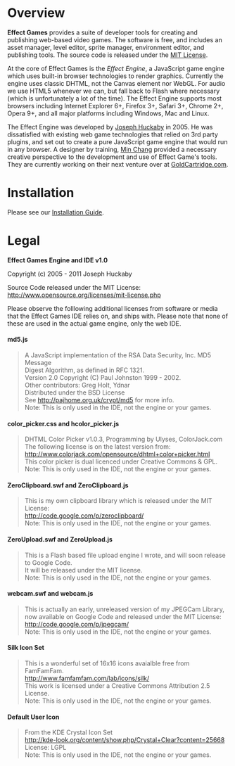 # Overview

**Effect Games** provides a suite of developer tools for creating and publishing web-based video games.  The software is free, and includes an asset manager, level editor, sprite manager, environment editor, and publishing tools.  The source code is released under the [MIT License](http://www.opensource.org/licenses/mit-license.php).

At the core of Effect Games is the *Effect Engine*, a JavaScript game engine which uses built-in browser technologies to render graphics.  Currently the engine uses classic DHTML, not the Canvas element nor WebGL.  For audio we use HTML5 whenever we can, but fall back to Flash where necessary (which is unfortunately a lot of the time).  The Effect Engine supports most browsers including Internet Explorer 6+, Firefox 3+, Safari 3+, Chrome 2+, Opera 9+, and all major platforms including Windows, Mac and Linux.

The Effect Engine was developed by [Joseph Huckaby](http://about.me/jhuckaby) in 2005.  He was dissatisfied with existing web game technologies that relied on 3rd party plugins, and set out to create a pure JavaScript game engine that would run in any browser.  A designer by training, [Min Chang](http://itsmin.com) provided a necessary creative perspective to the development and use of Effect Game's tools.  They are currently working on their next venture over at [GoldCartridge.com](http://www.goldcartridge.com).

# Installation

Please see our [Installation Guide](https://github.com/jhuckaby/Effect-Games/wiki/Installation-Guide).

# Legal

**Effect Games Engine and IDE v1.0**

Copyright (c) 2005 - 2011 Joseph Huckaby

Source Code released under the MIT License: http://www.opensource.org/licenses/mit-license.php

Please observe the folllowing additional licenses from software or media that the Effect Games IDE relies on, and ships with.  Please note that none of these are used in the actual game engine, only the web IDE.

#### md5.js
>	A JavaScript implementation of the RSA Data Security, Inc. MD5 Message <br/>
>	Digest Algorithm, as defined in RFC 1321. <br/>
>	Version 2.0 Copyright (C) Paul Johnston 1999 - 2002. <br/>
>	Other contributors: Greg Holt, Ydnar <br/>
>	Distributed under the BSD License <br/>
>	See http://pajhome.org.uk/crypt/md5 for more info. <br/>
>	Note: This is only used in the IDE, not the engine or your games.

#### color_picker.css and hcolor_picker.js
>	DHTML Color Picker v1.0.3, Programming by Ulyses, ColorJack.com <br/>
>	The following license is on the latest version from: <br/>
>	http://www.colorjack.com/opensource/dhtml+color+picker.html <br/>
>	This color picker is dual licenced under Creative Commons & GPL. <br/>
>	Note: This is only used in the IDE, not the engine or your games.

#### ZeroClipboard.swf and ZeroClipboard.js
>	This is my own clipboard library which is released under the MIT License: <br/>
>	http://code.google.com/p/zeroclipboard/ <br/>
>	Note: This is only used in the IDE, not the engine or your games.

#### ZeroUpload.swf and ZeroUpload.js
>	This is a Flash based file upload engine I wrote, and will soon release to Google Code. <br/>
>	It will be released under the MIT license. <br/>
>	Note: This is only used in the IDE, not the engine or your games.

#### webcam.swf and webcam.js
>	This is actually an early, unreleased version of my JPEGCam Library, <br/>
>	now available on Google Code and released under the MIT License: <br/>
>	http://code.google.com/p/jpegcam/ <br/>
>	Note: This is only used in the IDE, not the engine or your games.

#### Silk Icon Set
>	This is a wonderful set of 16x16 icons avaialble free from FamFamFam. <br/>
>	http://www.famfamfam.com/lab/icons/silk/ <br/>
>	This work is licensed under a Creative Commons Attribution 2.5 License. <br/>
>	Note: This is only used in the IDE, not the engine or your games.

#### Default User Icon
>	From the KDE Crystal Icon Set <br/>
>	http://kde-look.org/content/show.php/Crystal+Clear?content=25668 <br/>
>	License: LGPL <br/>
>	Note: This is only used in the IDE, not the engine or your games.
